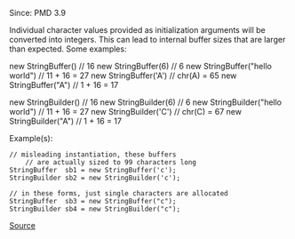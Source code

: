 Since: PMD 3.9

Individual character values provided as initialization arguments will be converted into integers.
This can lead to internal buffer sizes that are larger than expected. Some examples:

new StringBuffer() 		//  16
new StringBuffer(6)		//  6
new StringBuffer("hello world")  // 11 + 16 = 27
new StringBuffer('A')	//  chr(A) = 65
new StringBuffer("A")   //  1 + 16 = 17 

new StringBuilder() 		//  16
new StringBuilder(6)		//  6
new StringBuilder("hello world")  // 11 + 16 = 27
new StringBuilder('C')	 //  chr(C) = 67
new StringBuilder("A")   //  1 + 16 = 17

Example(s):
```
// misleading instantiation, these buffers
	// are actually sized to 99 characters long
StringBuffer  sb1 = new StringBuffer('c');   
StringBuilder sb2 = new StringBuilder('c');
  
// in these forms, just single characters are allocated
StringBuffer  sb3 = new StringBuffer("c");
StringBuilder sb4 = new StringBuilder("c");
```

[Source](https://pmd.github.io/pmd-5.5.4/pmd-java/rules/java/strings.html#StringBufferInstantiationWithChar)
